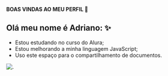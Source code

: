 **BOAS VINDAS AO MEU PERFIL 🎃**

## Olá meu nome é Adriano: ✨ ##

- Estou estudando no curso do Alura;
- Estou melhorando a minha linguagem JavaScript;
- Uso este espaço para o compartilhamento de documentos.

![.](https://tenor.com/pt-BR/view/one-piece-tony-tony-chopper-chopper-chopper-one-piece-cow-gif-15442150967974160802)
